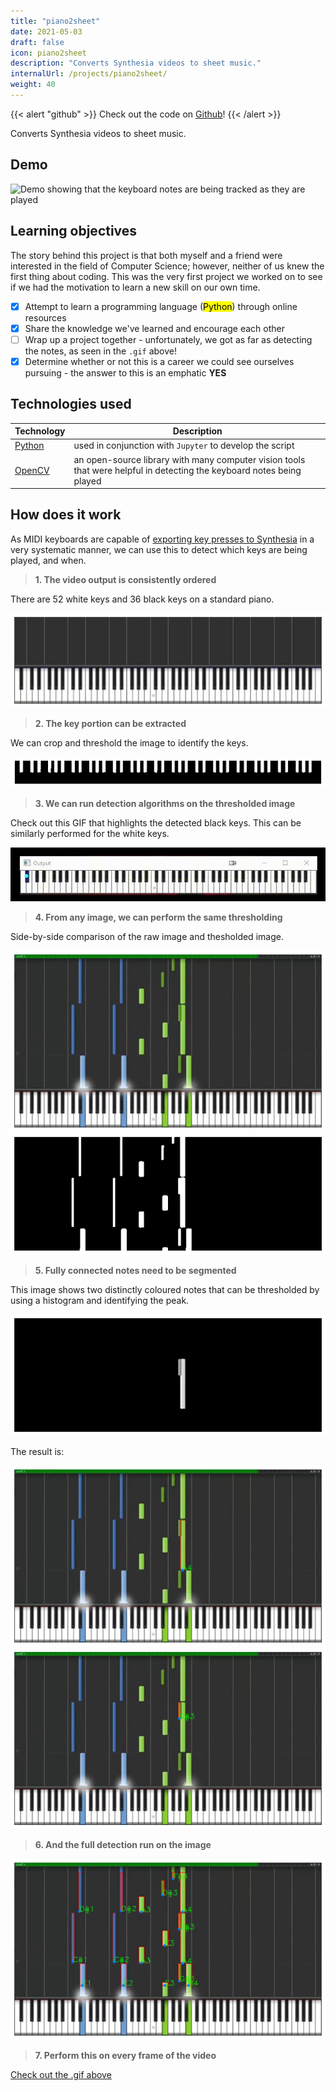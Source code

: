 ```yaml
---
title: "piano2sheet"
date: 2021-05-03
draft: false
icon: piano2sheet
description: "Converts Synthesia videos to sheet music."
internalUrl: /projects/piano2sheet/
weight: 40
---
```


{{< alert "github" >}}
Check out the code on [Github](https://github.com/cooldecola/piano2sheet)!
{{< /alert >}}

Converts Synthesia videos to sheet music.

## Demo

![Demo showing that the keyboard notes are being tracked as they are played](https://raw.githubusercontent.com/cooldecola/piano2sheet/main/README_images/11_snippet.gif)

## Learning objectives

The story behind this project is that both myself and a friend were interested in the field of Computer Science; however, neither of us knew the first thing about coding. This was the very first project we worked on to see if we had the motivation to learn a new skill on our own time.

- [x] Attempt to learn a programming language (<mark>Python</mark>) through online resources
- [x] Share the knowledge we've learned and encourage each other
- [ ] Wrap up a project together - unfortunately, we got as far as detecting the notes, as seen in the `.gif` above!
- [x] Determine whether or not this is a career we could see ourselves pursuing - the answer to this is an emphatic **YES**

## Technologies used

| Technology                        | Description                                                                                                           |
| --------------------------------- | --------------------------------------------------------------------------------------------------------------------- |
| [Python](https://www.python.org/) | used in conjunction with `Jupyter` to develop the script                                                              |
| [OpenCV](https://opencv.org/)     | an open-source library with many computer vision tools that were helpful in detecting the keyboard notes being played |

## How does it work

As MIDI keyboards are capable of [exporting key presses to Synthesia](https://www.synthesiagame.com/keyboards/Help/desktop/midi) in a very systematic manner, we can use this to detect which keys are being played, and when.

> **1. The video output is consistently ordered**

There are 52 white keys and 36 black keys on a standard piano.

![Picture of a Synthesia keyboard](https://raw.githubusercontent.com/cooldecola/piano2sheet/main/README_images/1_piano.png)

> **2. The key portion can be extracted**

We can crop and threshold the image to identify the keys.

![Cropped and thresholding image of the keyboard](https://raw.githubusercontent.com/cooldecola/piano2sheet/main/README_images/2_piano_thresholded.png)

> **3. We can run detection algorithms on the thresholded image**

Check out this GIF that highlights the detected black keys. This can be similarly performed for the white keys.

![Animation of the black keys being deteced](https://raw.githubusercontent.com/cooldecola/piano2sheet/main/README_images/3_detect_black_keys.gif)

> **4. From any image, we can perform the same thresholding**

Side-by-side comparison of the raw image and thesholded image.

![Notes played in Synthesia](https://raw.githubusercontent.com/cooldecola/piano2sheet/main/README_images/4_raw_snapshot.png)
![Thresholded image](https://raw.githubusercontent.com/cooldecola/piano2sheet/main/README_images/5_thresholded_snapshot.png)

> **5. Fully connected notes need to be segmented**

This image shows two distinctly coloured notes that can be thresholded by using a histogram and identifying the peak.

![Two overlapping notes](https://raw.githubusercontent.com/cooldecola/piano2sheet/main/README_images/6_segmented_snapshot.png)

The result is:

![First note detected](https://raw.githubusercontent.com/cooldecola/piano2sheet/main/README_images/7_pinpoint.png)
![Second note detected](https://raw.githubusercontent.com/cooldecola/piano2sheet/main/README_images/9_pinpoint2.png)

> **6. And the full detection run on the image**

![Detection on all notes](https://raw.githubusercontent.com/cooldecola/piano2sheet/main/README_images/10_output.png)

> **7. Perform this on every frame of the video**

[Check out the .gif above](#demo)
